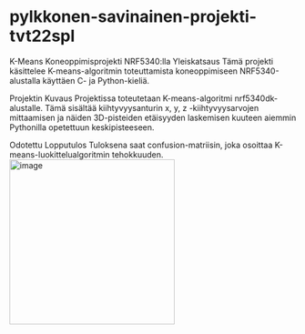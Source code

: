 # pylkkonen-savinainen-projekti-tvt22spl
 K-Means Koneoppimisprojekti NRF5340:lla
Yleiskatsaus
Tämä projekti käsittelee K-means-algoritmin toteuttamista koneoppimiseen NRF5340-alustalla käyttäen C- ja Python-kieliä.

Projektin Kuvaus
Projektissa toteutetaan K-means-algoritmi nrf5340dk-alustalle. Tämä sisältää kiihtyvyysanturin x, y, z -kiihtyvyysarvojen mittaamisen ja näiden 3D-pisteiden etäisyyden laskemisen kuuteen aiemmin Pythonilla opetettuun keskipisteeseen.

Odotettu Lopputulos
Tuloksena saat confusion-matriisin, joka osoittaa K-means-luokittelualgoritmin tehokkuuden.
<img width="290" alt="image" src="https://github.com/slimmpylk/pylkkonen-savinainen-projekti-tvt22spl/assets/101732015/b6ab84ca-a019-4d91-9ed7-b1676408d46d">
